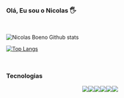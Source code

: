 ### Olá, Eu sou o Nicolas 🖐️
<br>

![Nicolas Boeno Github stats](https://github-readme-stats.vercel.app/api?username=NicolasBoeno&show_icons=true&theme=tokyonight&locale=pt-br)

[![Top Langs](https://github-readme-stats.vercel.app/api/top-langs/?username=NicolasBoeno)](https://github.com/anuraghazra/github-readme-stats)

<br>

### Tecnologias

<div style="display: flex; justify-content: center;">
  <img src="https://img.shields.io/badge/-JavaScript-323330?style=for-the-badge&logo=javascript&logoColor=F7DF1E" />
  <img src="https://img.shields.io/badge/-Node.js-43853D?style=for-the-badge&logo=node.js&logoColor=white" />
  <img src="https://img.shields.io/badge/-TypeScript-007ACC?style=for-the-badge&logo=typescript&logoColor=white" />
  <img src="https://img.shields.io/badge/-Python-14354C?style=for-the-badge&logo=python&logoColor=white" />
  <img src="https://img.shields.io/badge/Dart-0175C2?style=for-the-badge&logo=dart&logoColor=white" />
  <img src="https://img.shields.io/badge/-PLSQL-F80000?style=for-the-badge&logo=Oracle&logoColor=white" />
</div>
